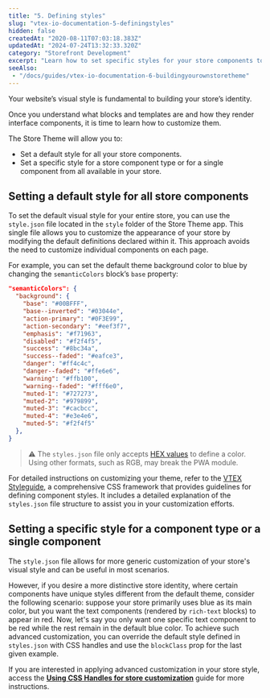 ```yaml
---
title: "5. Defining styles"
slug: "vtex-io-documentation-5-definingstyles"
hidden: false
createdAt: "2020-08-11T07:03:18.383Z"
updatedAt: "2024-07-24T13:32:33.320Z"
category: "Storefront Development"
excerpt: "Learn how to set specific styles for your store components to enhance your store's user experience."
seeAlso:
 - "/docs/guides/vtex-io-documentation-6-buildingyourownstoretheme"
---
```


Your website’s visual style is fundamental to building your store’s identity.

Once you understand what blocks and templates are and how they render interface components, it is time to learn how to customize them.

The Store Theme will allow you to:

- Set a default style for all your store components.
- Set a specific style for a store component type or for a single component from all available in your store.

## Setting a default style for all store components

To set the default visual style for your entire store, you can use the `style.json` file located in the `style` folder of the Store Theme app. This single file allows you to customize the appearance of your store by modifying the default definitions declared within it. This approach avoids the need to customize individual components on each page.

For example, you can set the default theme background color to blue by changing the `semanticColors` block’s `base` property:

```json
"semanticColors": {
  "background": {
    "base": "#00BFFF",
    "base--inverted": "#03044e",
    "action-primary": "#0F3E99",
    "action-secondary": "#eef3f7",
    "emphasis": "#f71963",
    "disabled": "#f2f4f5",
    "success": "#8bc34a",
    "success--faded": "#eafce3",
    "danger": "#ff4c4c",
    "danger--faded": "#ffe6e6",
    "warning": "#ffb100",
    "warning--faded": "#fff6e0",
    "muted-1": "#727273",
    "muted-2": "#979899",
    "muted-3": "#cacbcc",
    "muted-4": "#e3e4e6",
    "muted-5": "#f2f4f5"
  },
}
```

>⚠ The `styles.json` file only accepts [HEX values](https://www.w3schools.com/html/html_colors_hex.asp) to define a color. Using other formats, such as RGB, may break the PWA module.

For detailed instructions on customizing your theme, refer to the [VTEX Styleguide](https://styleguide.vtex.com/#/Styles), a comprehensive CSS framework that provides guidelines for defining component styles. It includes a detailed explanation of the `styles.json` file structure to assist you in your customization efforts.

## Setting a specific style for a component type or a single component

The `style.json` file allows for more generic customization of your store's visual style and can be useful in most scenarios.

However, if you desire a more distinctive store identity, where certain components have unique styles different from the default theme, consider the following scenario: suppose your store primarily uses blue as its main color, but you want the text components (rendered by `rich-text` blocks) to appear in red. Now, let's say you only want one specific text component to be red while the rest remain in the default blue color. To achieve such advanced customization, you can override the default style defined in `styles.json` with CSS handles and use the `blockClass` prop for the last given example.

If you are interested in applying advanced customization in your store style, access the [**Using CSS Handles for store customization**](https://developers.vtex.com/docs/guides/vtex-io-documentation-using-css-handles-for-store-customization/) guide for more instructions.
